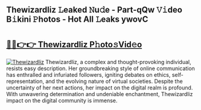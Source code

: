## Thewizardliz 𝙻eaked 𝙽u𝚍e - Part-qQw 𝚅𝚒deo B𝚒kini 𝙿hotos - Hot All 𝙻eaks ywovC

# <h2><a href="http://ld4dr8.urlbe.top/?page=Thewizardliz">🔗🔗👉👉 Thewizardliz P𝚑oto𝚜Vid𝚎o</a></h2>

[![Thewizardliz](https://i.imgur.com/eBuTRDB.gif)](http://ld4dr8.urlbe.top/?page=Thewizardliz)
Thewizardliz, a complex and thought-provoking individual, resists easy description. Her groundbreaking style of online communication has enthralled and infuriated followers, igniting debates on ethics, self-representation, and the evolving nature of virtual societies. Despite the uncertainty of her next actions, her impact on the digital realm is profound. With unwavering determination and undeniable enchantment, Thewizardliz impact on the digital community is immense.
